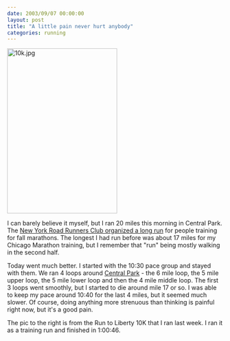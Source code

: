 ```yaml
---
date: 2003/09/07 00:00:00
layout: post
title: "A little pain never hurt anybody"
categories: running
---
```


[<img src="http://kurup.org/photo/images/9499/10k.jpg" height="384" width="256" alt="10k.jpg" />](http://kurup.org/photo/photo?photo_id=9496)

I can barely believe it myself, but I ran 20 miles this morning in Central Park. The [New York Road Runners Club organized a long run](http://www.nyrrc.org/race/2003/r0906x00.htm) for people training for fall marathons. The longest I had run before was about 17 miles for my Chicago Marathon training, but I remember that "run" being mostly walking in the second half.

Today went much better. I started with the 10:30 pace group and stayed with them. We ran 4 loops around [Central Park](http://www.nyrr.org/divisions/training/cpdistances.html) - the 6 mile loop, the 5 mile upper loop, the 5 mile lower loop and then the 4 mile middle loop. The first 3 loops went smoothly, but I started to die around mile 17 or so. I was able to keep my pace around 10:40 for the last 4 miles, but it seemed much slower. Of course, doing anything more strenuous than thinking is painful right now, but it's a good pain. 

The pic to the right is from the Run to Liberty 10K that I ran last week. I ran it as a training run and finished in 1:00:46.
